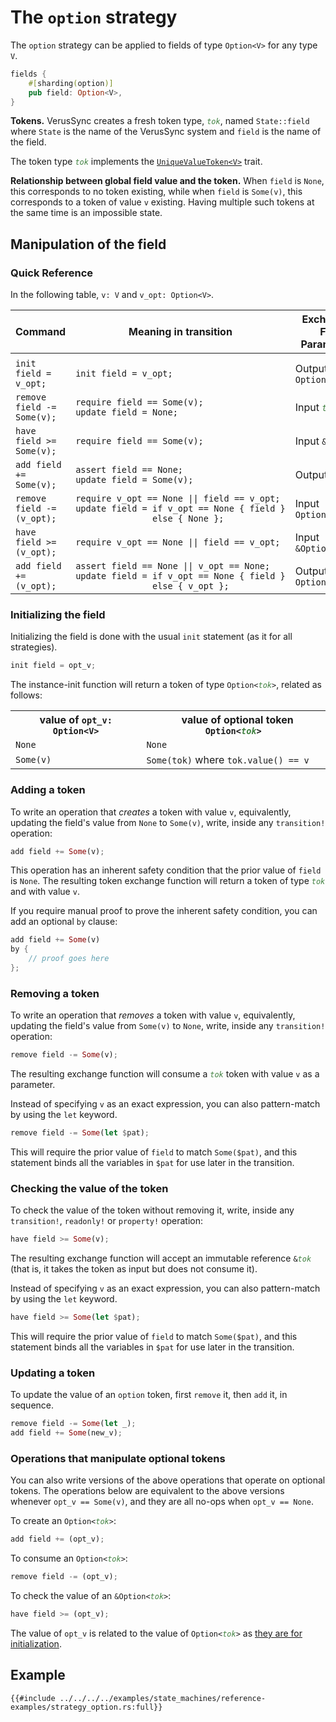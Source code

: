 # The `option` strategy

The `option` strategy can be applied to fields of type `Option<V>` for any type `V`.

```rust
fields {
    #[sharding(option)]
    pub field: Option<V>,
}
```

**Tokens.**
VerusSync creates a fresh token type, <code style="font-style: italic; color: #408040">tok</code>,
named `State::field` where `State` is the name of the VerusSync system and `field` is the name of the field.

The token type <code style="font-style: italic; color: #408040">tok</code> implements the
[`UniqueValueToken<V>`](https://verus-lang.github.io/verus/verusdoc/vstd/tokens/trait.UniqueValueToken.html) trait.

**Relationship between global field value and the token.**
When `field` is `None`, this corresponds to no token existing, while
when `field` is `Some(v)`, this corresponds to a token of value `v` existing.
Having multiple such tokens at the same time is an impossible state.

## Manipulation of the field

### Quick Reference

In the following table, `v: V` and `v_opt: Option<V>`.

<div class="table-wrapper" style="font-size: 13px"><table>
  <colgroup>
     <col span="1" style="width: 40%;">
     <col span="1" style="width: 45%;">
     <col span="1" style="width: 15%;">
  </colgroup>
  <thead>
    <tr>
      <th>Command</th>
      <th>Meaning in transition</th>
      <th>Exchange Fn Parameter</th>
    </tr>
  </thead>
  <tbody>
    <tr><td></td><td></td><td></td></tr>
    <tr>
      <td><code>init field = v_opt;</code></td>
      <td><code>init field = v_opt;</code></td>
      <td>Output <code>Option&lt;<span style="font-style: italic; color: #408040">tok</span>&gt;</code></td>
    </tr> <tr>
      <td><code>remove field -= Some(v);</code></td>
      <td><code>require field == Some(v);</code><br><code>update field = None;</code></td>
      <td>Input <code><span style="font-style: italic; color: #408040">tok</span></code></td>
    </tr> <tr>
      <td><code>have field &gt;= Some(v);</code></td>
      <td><code>require field == Some(v);</code></td>
      <td>Input <code>&amp;<span style="font-style: italic; color: #408040">tok</span></code></td>
    </tr> <tr>
      <td><code>add field += Some(v);</code></td>
      <td><code>assert field == None;</code><br><code>update field = Some(v);</code></td>
      <td>Output <code><span style="font-style: italic; color: #408040">tok</span></code></td>
    </tr> <tr>
      <td><code>remove field -= (v_opt);</code></td>
      <td><code style="white-space: pre">require v_opt == None || field == v_opt;
update field = if v_opt == None { field }
               else { None };</code></td>
      <td>Input <code>Option&lt;<span style="font-style: italic; color: #408040">tok</span>&gt;</code></td>
    </tr> <tr>
      <td><code>have field &gt;= (v_opt);</code></td>
      <td><code>require v_opt == None || field == v_opt;</code></td>
      <td>Input <code>&amp;Option&lt;<span style="font-style: italic; color: #408040">tok</span>&gt;</code></td>
    </tr> <tr>
      <td><code>add field += (v_opt);</code></td>
      <td><code style="white-space: pre">assert field == None || v_opt == None;
update field = if v_opt == None { field }
               else { v_opt };</code></td>
      <td>Output <code>Option&lt;<span style="font-style: italic; color: #408040">tok</span>&gt;</code></td>
    </tr>
  </tbody>
</table></div>

### Initializing the field

Initializing the field is done with the usual `init` statement (as it for all strategies).

```rust
init field = opt_v;
```

The instance-init function will return a token of type <code>Option&lt;<span style="font-style: italic; color: #408040">tok</span>&gt;</code>,
related as follows:

<table>
  <tr>
    <th>value of <code>opt_v: Option&lt;V&gt;</code></th>
    <th>&nbsp;&nbsp;&nbsp;value of optional token <code>Option&lt;<span style="font-style: italic; color: #408040">tok</span>></code></th>
  </tr>
  <tr>
    <td><code>None</code></td>
    <td><code>None</code></td>
  </tr>
  <tr>
    <td><code>Some(v)</code></td>
    <td><code>Some(tok)</code> where <code>tok.value() == v</code></td>
  </tr>
</table>

### Adding a token

To write an operation that _creates_ a token with value `v`,
equivalently,
updating the field's value from `None` to `Some(v)`, write, inside any `transition!`
operation:

```rust
add field += Some(v);
```

This operation has an inherent safety condition that the prior value of `field` is `None`.
The resulting token exchange function will return a token of type <code><span style="font-style: italic; color: #408040">tok</span></code>
and with value `v`.

If you require manual proof to prove the inherent safety condition, you can add
an optional `by` clause:

```rust
add field += Some(v)
by {
    // proof goes here
};
```

### Removing a token

To write an operation that _removes_ a token with value `v`,
equivalently,
updating the field's value from `Some(v)` to `None`, write, inside any `transition!`
operation:

```rust
remove field -= Some(v);
```

The resulting exchange function will consume a <code><span style="font-style: italic; color: #408040">tok</span></code> token with value `v`
as a parameter.

Instead of specifying `v` as an exact expression, you can also pattern-match
by using the `let` keyword.

```rust
remove field -= Some(let $pat);
```

This will require the prior value of `field` to match `Some($pat)`,
and this statement binds all the variables in `$pat` for use later in the transition.

### Checking the value of the token

To check the value of the token without removing it,
write, inside any `transition!`, `readonly!` or `property!` operation:

```rust
have field >= Some(v);
```

The resulting exchange function will accept an immutable reference
<code>&amp;<span style="font-style: italic; color: #408040">tok</span></code> (that is, it takes the token as input but does not consume it).

Instead of specifying `v` as an exact expression, you can also pattern-match
by using the `let` keyword.

```rust
have field >= Some(let $pat);
```

This will require the prior value of `field` to match `Some($pat)`,
and this statement binds all the variables in `$pat` for use later in the transition.

### Updating a token

To update the value of an `option` token, first `remove` it, then `add` it,
in sequence.

```rust
remove field -= Some(let _);
add field += Some(new_v);
```

### Operations that manipulate optional tokens

You can also write versions of the above operations that operate on optional tokens.
The operations below are equivalent to the above versions whenever `opt_v == Some(v)`,
and they are all no-ops when `opt_v == None`.

To create an <code>Option&lt;<span style="font-style: italic; color: #408040">tok</span>&gt;</code>:

```rust
add field += (opt_v);
```

To consume an <code>Option&lt;<span style="font-style: italic; color: #408040">tok</span>&gt;</code>:

```rust
remove field -= (opt_v);
```

To check the value of an <code>&amp;Option&lt;<span style="font-style: italic; color: #408040">tok</span>&gt;</code>:

```rust
have field >= (opt_v);
```


The value of `opt_v` is related to the value of
<code>Option&lt;<span style="font-style: italic; color: #408040">tok</span>&gt;</code>
as [they are for initialization](#initializing-the-field).

## Example

```rust,ignore
{{#include ../../../../examples/state_machines/reference-examples/strategy_option.rs:full}}
```
